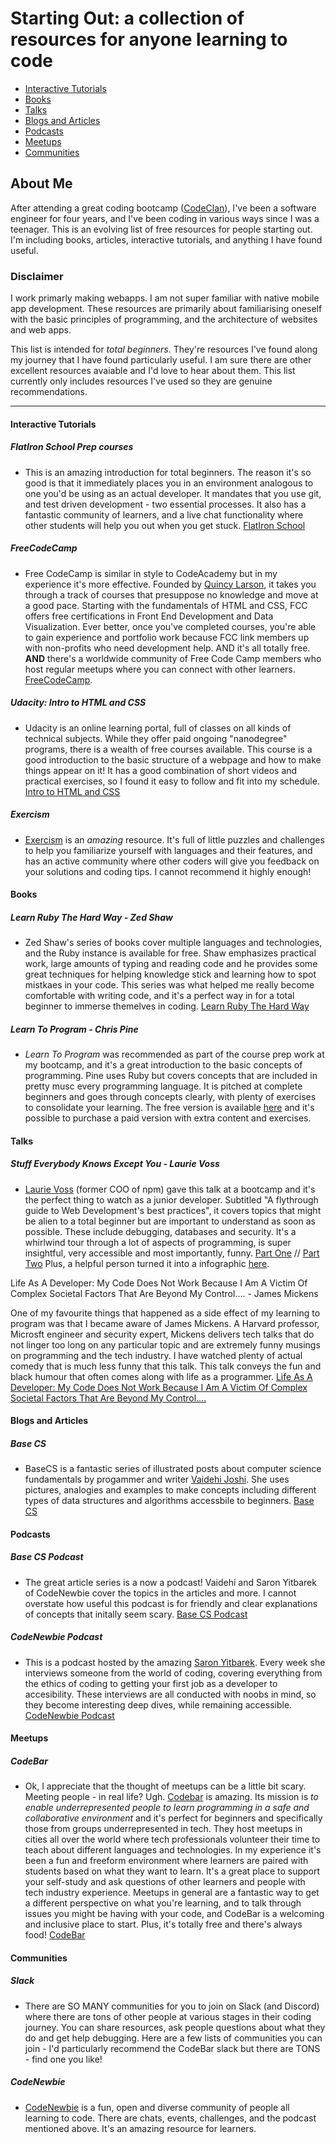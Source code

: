 # Starting Out: a collection of resources for anyone learning to code

- [Interactive Tutorials](#interactive-tutorials)
- [Books](#books)
- [Talks](#talks)
- [Blogs and Articles](#blogs-articles)
- [Podcasts](#podcasts)
- [Meetups](#meetups)
- [Communities](#communities)

## About Me

After attending a great coding bootcamp ([CodeClan](http://www.codeclan.com)), I've been a software engineer for four years, and I've been coding in various ways since I was a teenager.
This is an evolving list of free resources for people starting out. I'm including books, articles, interactive tutorials, and anything I have found useful.

### Disclaimer

I work primarly making webapps. I am not super familiar with native mobile app development. These resources are primarily about familiarising oneself with the basic principles of programming, and the architecture of websites and web apps.

This list is intended for *total beginners*. They're resources I've found along my journey that I have found particularly useful. I am sure there are other excellent resources avaiable and I'd love to hear about them. This list currently only includes resources I've used so they are genuine recommendations.

***

#### <a name="interactive-tutorials"></a> Interactive Tutorials

##### FlatIron School Prep courses

- This is an amazing introduction for total beginners. The reason it's so good is that it immediately places you in an environment analogous to one you'd be using as an actual developer. It mandates that you use git, and test driven development - two essential processes. It also has a fantastic community of learners, and a live chat functionality where other students will help you out when you get stuck. [FlatIron School](https://flatironschool.com/free-courses/coding-bootcamp-prep)

##### FreeCodeCamp

- Free CodeCamp is similar in style to CodeAcademy but in my experience it's more effective. Founded by [Quincy Larson](https://twitter.com/ossia), it takes you through a track of courses that presuppose no knowledge and move at a good pace. Starting with the fundamentals of HTML and CSS, FCC offers free certifications in Front End Development and Data Visualization. Ever better, once you've completed courses, you're able to gain experience and portfolio work because FCC link members up with non-profits who need development help. AND it's all totally free. **AND** there's a worldwide community of Free Code Camp members who host regular meetups where you can connect with other learners.
[FreeCodeCamp](https://www.freecodecamp.org/).

##### Udacity: Intro to HTML and CSS

- Udacity is an online learning portal, full of classes on all kinds of technical subjects. While they offer paid ongoing "nanodegree" programs, there is a wealth of free courses available. This course is a good introduction to the basic structure of a webpage and how to make things appear on it! It has a good combination of short videos and practical exercises, so I found it easy to follow and fit into my schedule.
 [Intro to HTML and CSS](https://eu.udacity.com/course/intro-to-html-and-css--ud304)

##### Exercism

  - [Exercism](https://exercism.org/) is an _amazing_ resource. It's full of little puzzles and challenges to help you familiarize yourself with languages and their features, and has an active community where other coders will give you feedback on your solutions and coding tips. I cannot recommend it highly enough!

#### <a name="books"></a>Books

##### Learn Ruby The Hard Way - Zed Shaw

- Zed Shaw's series of books cover multiple languages and technologies, and the Ruby instance is available for free. Shaw emphasizes practical work, large amounts of typing and reading code and he provides some great techniques for helping knowledge stick and learning how to spot mistkaes in your code. This series was what helped me really become comfortable with writing code, and it's a perfect way in for a total beginner to immerse themelves in coding. [Learn Ruby The Hard Way](https://learnrubythehardway.org/book/)

##### Learn To Program - Chris Pine

- *Learn To Program* was recommended as part of the course prep work at my bootcamp, and it's a great introduction to the basic concepts of programming. Pine uses Ruby but covers concepts that are included in pretty musc every programming language. It is pitched at complete beginners and goes through concepts clearly, with plenty of exercises to consolidate your learning. The free version is available [here](https://pine.fm/LearnToProgram/) and it's possible to purchase a paid version with extra content and exercises.

#### <a name="talks"></a> Talks

##### Stuff Everybody Knows Except You - Laurie Voss

- [Laurie Voss](https://twitter.com/seldo) (former COO of npm) gave this talk at a bootcamp and it's the perfect thing to watch as a junior developer. Subtitled "A flythrough guide to Web Development's best practices", it covers topics that might be alien to a total beginner but are important to understand as soon as possible. These include debugging, databases and security. It's a whirlwind tour through a lot of aspects of programming, is super insightful, very accessible and most importantly, funny. [Part One](https://www.youtube.com/watch?v=JIJZnF_L5KI) // [Part Two](https://www.youtube.com/watch?v=4H8VTCSbYQg)
Plus, a helpful person turned it into a infographic [here](https://www.hackreactor.com/blog/infographic-laurie-voss-things-everyone-knows-except-you).

Life As A Developer: My Code Does Not Work Because I Am A Victim Of Complex Societal Factors That Are Beyond My Control…. - James Mickens

One of my favourite things that happened as a side effect of my learning to program was that I became aware of James Mickens. A Harvard professor, Microsft engineer and security expert, Mickens delivers tech talks that do not linger too long on any particular topic and are extremely funny musings on programming and the tech industry. I have watched plenty of actual comedy that is much less funny that this talk. This talk conveys the fun and black humour that often comes along with life as a programmer. [Life As A Developer: My Code Does Not Work Because I Am A Victim Of Complex Societal Factors That Are Beyond My Control….](https://vimeo.com/180568023)

#### <a name="blogs-articles"></a>Blogs and Articles

##### Base CS

- BaseCS is a fantastic series of illustrated posts about computer science fundamentals by progammer and writer [Vaidehi Joshi](https://twitter.com/vaidehijoshi). She uses pictures, analogies and examples to make concepts including different types of data structures and algorithms accessbile to beginners. [Base CS](https://medium.com/basecs)

#### <a name="podcasts"></a>Podcasts

##### Base CS Podcast

- The great article series is a now a podcast! Vaidehi and Saron Yitbarek of CodeNewbie cover the topics in the articles and more. I cannot overstate how useful this podcast is for friendly and clear explanations of concepts that initally seem scary. [Base CS Podcast](https://www.codenewbie.org/basecs)

##### CodeNewbie Podcast

- This is a podcast hosted by the amazing [Saron Yitbarek](https://twitter.com/saronyitbarek). Every week she interviews someone from the world of coding, covering everything from the ethics of coding to getting your first job as a developer to accesibility. These interviews are all conducted with noobs in mind, so they become interesting deep dives, while remaining accessible. [CodeNewbie Podcast](https://www.codenewbie.org/podcast)


#### <a name="meetups"></a>Meetups

##### CodeBar

- Ok, I appreciate that the thought of meetups can be a little bit scary. Meeting people - in real life? Ugh. [Codebar](https://twitter.com/codebar) is amazing. Its mission is *to enable underrepresented people to learn programming in a safe and collaborative environment* and it's perfect for beginners and specifically those from groups underrepresented in tech. They host meetups in cities all over the world where tech professionals volunteer their time to teach about different languages and technologies. In my experience it's been a fun and freeform environment where learners are paired with students based on what they want to learn. It's a great place to support your self-study and ask questions of other learners and people with tech industry experience. Meetups in general are a fantastic way to get a different perspective on what you're learning, and to talk through issues you might be having with your code, and CodeBar is a welcoming and inclusive place to start.  Plus, it's totally free and there's always food! [CodeBar](codebar.io)

#### <a name="communities"></a>Communities

##### Slack

- There are SO MANY communities for you to join on Slack (and Discord) where there are tons of other people at various stages in their coding journey. You can share resources, ask people questions about what they do and get help debugging. Here are a few lists of communities you can join - I'd particularly recommend the CodeBar slack but there are TONS - find one you like!

##### CodeNewbie

- [CodeNewbie](https://www.codenewbie.org/) is a fun, open and diverse community of people all learning to code. There are chats, events, challenges, and the podcast mentioned above. It's an amazing resource for learners.  
